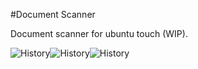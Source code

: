#Document Scanner

Document scanner for ubuntu touch (WIP).

![History](https://github.com/dslul/doc-scanner/blob/master/img1.png)![History](https://github.com/dslul/doc-scanner/blob/master/img2.png)![History](https://github.com/dslul/doc-scanner/blob/master/img3.png)
